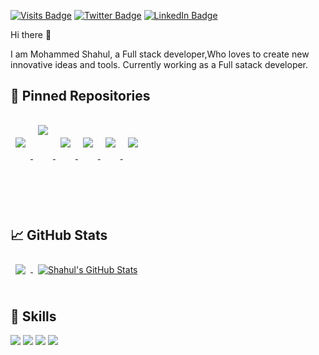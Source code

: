 

[![Visits Badge](https://badges.pufler.dev/visits/mshahulpm/mshahulpm)](https://github.com/mshahulpm)
[![Twitter Badge](https://img.shields.io/badge/Twitter-Profile-informational?style=flat&logo=twitter&logoColor=white&color=1CA2F1)]()
[![LinkedIn Badge](https://img.shields.io/badge/LinkedIn-Profile-informational?style=flat&logo=linkedin&logoColor=white&color=0D76A8)](https://www.linkedin.com/in/mohammed-shahul-pm-b225b6205/)

<!-- <p align="center">
  <a href="https://codeforces.com/profile/7oSkaaa"><img src="https://img.icons8.com/external-tal-revivo-shadow-tal-revivo/50/000000/external-codeforces-programming-competitions-and-contests-programming-community-logo-shadow-tal-revivo.png" alt="Code Forces"/></a>
	<a href="https://leetcode.com/7oSkaa/"><img src="https://img.icons8.com/external-tal-revivo-shadow-tal-revivo/50/000000/external-level-up-your-coding-skills-and-quickly-land-a-job-logo-shadow-tal-revivo.png" alt="LeetCode"/></a>
	<a href="https://atcoder.jp/users/ahmed_7oSkaa"><img src="https://i.ibb.co/Q9WSjDB/logo.png" alt="AtCoder"/></a>
	<a href="https://www.codechef.com/users/ahmed_7oskaa"><img src="https://img.icons8.com/color/50/000000/codechef.png" alt="Code Chef"/></a>
	<a href="https://icpc.global/ICPCID/IW0X0CTD0ZV9"><img src="https://i.ibb.co/6J0r7rW/Daco-5610880.png" alt="ICPC Global"/></a>     
	<a href="https://www.codingame.com/profile/e5e56c7585fda3b457056b85180a4d636850344" ><img src="https://i.ibb.co/1MRppTC/codingame-1.png" alt="Codingame" width="100" height="50">
</p>
 -->
Hi there 👋

I am Mohammed Shahul, a Full stack developer,Who loves to create new innovative ideas and tools. Currently working as a Full satack developer.

## 📌 Pinned Repositories

<a href="https://github.com/mshahulpm/E-commerce-backend">
  <img align="center" style="margin:1rem 0.5rem;min-height: 60px;" src="https://github-readme-stats.vercel.app/api/pin/?username=mshahulpm&repo=E-commerce-backend&title_color=ffffff&text_color=c9cacc&icon_color=4AB197&bg_color=1A2B34" />
</a>
<a href="https://github.com/mshahulpm/E-commerce-Store">
  <img align="center" style="margin:1rem 0.5rem;min-height: 100px;" src="https://github-readme-stats.vercel.app/api/pin/?username=mshahulpm&repo=E-commerce-Store&title_color=ffffff&text_color=c9cacc&icon_color=4AB197&bg_color=1A2B34" />
</a>
<a href="https://github.com/mshahulpm/E-commerce-admin-panel">
  <img align="center" style="margin:1rem 0.5rem;min-height: 60px;" src="https://github-readme-stats.vercel.app/api/pin/?username=mshahulpm&repo=E-commerce-admin-panel&title_color=ffffff&text_color=c9cacc&icon_color=4AB197&bg_color=1A2B34" />
</a>
<a href="https://github.com/mshahulpm/nodejs-json-to-excel-cli">
  <img align="center" style="margin:1rem 0.5rem;min-height: 60px;" src="https://github-readme-stats.vercel.app/api/pin/?username=mshahulpm&repo=nodejs-json-to-excel-cli&title_color=ffffff&text_color=c9cacc&icon_color=4AB197&bg_color=1A2B34" />
</a>
<a href="https://github.com/mshahulpm/Grocery-delivery-management">
  <img align="center" style="margin:1rem 0.5rem;min-height: 60px;" src="https://github-readme-stats.vercel.app/api/pin/?username=mshahulpm&repo=Grocery-delivery-management&title_color=ffffff&text_color=c9cacc&icon_color=4AB197&bg_color=1A2B34" />
</a>
<a href="https://github.com/mshahulpm/BackendLearning">
  <img align="center" style="margin:1rem 0.5rem;min-height: 60px;" src="https://github-readme-stats.vercel.app/api/pin/?username=mshahulpm&repo=BackendLearning&title_color=ffffff&text_color=c9cacc&icon_color=4AB197&bg_color=1A2B34" />
</a>

<br>
<br>

## &#x1f4c8; GitHub Stats



<a href="https://github.com/mshahulpm">
  <img align="center" style="margin:0.5rem" src="https://github-readme-stats.vercel.app/api/top-langs/?username=mshahulpm&hide=html,css&title_color=ffffff&text_color=c9cacc&icon_color=4AB197&bg_color=1A2B34" />
</a>

<a href="https://github.com/mshahulpm">
  <img align="center" style="margin:0.5rem" src="https://github-readme-stats.vercel.app/api?username=mshahulpm&show_icons=true&line_height=27&count_private=true&title_color=ffffff&text_color=c9cacc&icon_color=4AB097&bg_color=1A2B34" alt="Shahul's GitHub Stats" />
</a>
<br>
<br>

## 💼 Skills


![](https://img.shields.io/badge/Nodejs-informational?style=flat&logo=Node.js&logoColor=white&color=green)
![](https://img.shields.io/badge/ExpressJs-informational?style=flat&logo=Express&logoColor=white&color=green)
![](https://img.shields.io/badge/React-informational?style=flat&logo=react&logoColor=white)
![](https://img.shields.io/badge/MongoDB-informational?style=flat&logo=MongoDb&logoColor=white&color=green)




<br>
